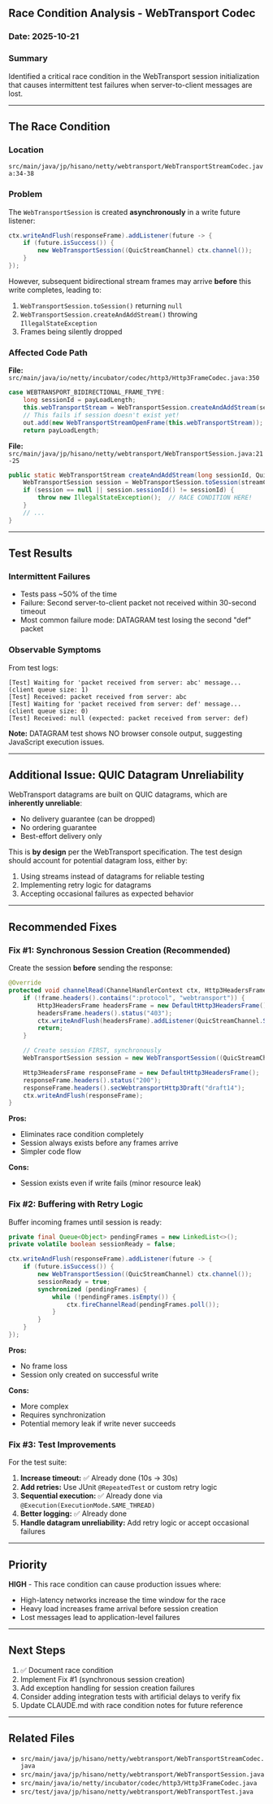 ## Race Condition Analysis - WebTransport Codec

### Date: 2025-10-21

### Summary
Identified a critical race condition in the WebTransport session initialization that causes intermittent test failures when server-to-client messages are lost.

---

## The Race Condition

### Location
`src/main/java/jp/hisano/netty/webtransport/WebTransportStreamCodec.java:34-38`

### Problem
The `WebTransportSession` is created **asynchronously** in a write future listener:

```java
ctx.writeAndFlush(responseFrame).addListener(future -> {
    if (future.isSuccess()) {
        new WebTransportSession((QuicStreamChannel) ctx.channel());
    }
});
```

However, subsequent bidirectional stream frames may arrive **before** this write completes, leading to:

1. `WebTransportSession.toSession()` returning `null`
2. `WebTransportSession.createAndAddStream()` throwing `IllegalStateException`
3. Frames being silently dropped

### Affected Code Path

**File:** `src/main/java/io/netty/incubator/codec/http3/Http3FrameCodec.java:350`

```java
case WEBTRANSPORT_BIDIRECTIONAL_FRAME_TYPE:
    long sessionId = payLoadLength;
    this.webTransportStream = WebTransportSession.createAndAddStream(sessionId, ((QuicStreamChannel) ctx.channel()));
    // This fails if session doesn't exist yet!
    out.add(new WebTransportStreamOpenFrame(this.webTransportStream));
    return payLoadLength;
```

**File:** `src/main/java/jp/hisano/netty/webtransport/WebTransportSession.java:21-25`

```java
public static WebTransportStream createAndAddStream(long sessionId, QuicStreamChannel streamChannel) {
    WebTransportSession session = WebTransportSession.toSession(streamChannel);
    if (session == null || session.sessionId() != sessionId) {
        throw new IllegalStateException();  // RACE CONDITION HERE!
    }
    // ...
}
```

---

## Test Results

### Intermittent Failures
- Tests pass ~50% of the time
- Failure: Second server-to-client packet not received within 30-second timeout
- Most common failure mode: DATAGRAM test losing the second "def" packet

### Observable Symptoms
From test logs:
```
[Test] Waiting for 'packet received from server: abc' message... (client queue size: 1)
[Test] Received: packet received from server: abc
[Test] Waiting for 'packet received from server: def' message... (client queue size: 0)
[Test] Received: null (expected: packet received from server: def)
```

**Note:** DATAGRAM test shows NO browser console output, suggesting JavaScript execution issues.

---

## Additional Issue: QUIC Datagram Unreliability

WebTransport datagrams are built on QUIC datagrams, which are **inherently unreliable**:
- No delivery guarantee (can be dropped)
- No ordering guarantee
- Best-effort delivery only

This is **by design** per the WebTransport specification. The test design should account for potential datagram loss, either by:
1. Using streams instead of datagrams for reliable testing
2. Implementing retry logic for datagrams
3. Accepting occasional failures as expected behavior

---

## Recommended Fixes

### Fix #1: Synchronous Session Creation (Recommended)
Create the session **before** sending the response:

```java
@Override
protected void channelRead(ChannelHandlerContext ctx, Http3HeadersFrame frame) throws Exception {
    if (!frame.headers().contains(":protocol", "webtransport")) {
        Http3HeadersFrame headersFrame = new DefaultHttp3HeadersFrame();
        headersFrame.headers().status("403");
        ctx.writeAndFlush(headersFrame).addListener(QuicStreamChannel.SHUTDOWN_OUTPUT);
        return;
    }

    // Create session FIRST, synchronously
    WebTransportSession session = new WebTransportSession((QuicStreamChannel) ctx.channel());

    Http3HeadersFrame responseFrame = new DefaultHttp3HeadersFrame();
    responseFrame.headers().status("200");
    responseFrame.headers().secWebtransportHttp3Draft("draft14");
    ctx.writeAndFlush(responseFrame);
}
```

**Pros:**
- Eliminates race condition completely
- Session always exists before any frames arrive
- Simpler code flow

**Cons:**
- Session exists even if write fails (minor resource leak)

### Fix #2: Buffering with Retry Logic
Buffer incoming frames until session is ready:

```java
private final Queue<Object> pendingFrames = new LinkedList<>();
private volatile boolean sessionReady = false;

ctx.writeAndFlush(responseFrame).addListener(future -> {
    if (future.isSuccess()) {
        new WebTransportSession((QuicStreamChannel) ctx.channel());
        sessionReady = true;
        synchronized (pendingFrames) {
            while (!pendingFrames.isEmpty()) {
                ctx.fireChannelRead(pendingFrames.poll());
            }
        }
    }
});
```

**Pros:**
- No frame loss
- Session only created on successful write

**Cons:**
- More complex
- Requires synchronization
- Potential memory leak if write never succeeds

### Fix #3: Test Improvements
For the test suite:

1. **Increase timeout:** ✅ Already done (10s → 30s)
2. **Add retries:** Use JUnit `@RepeatedTest` or custom retry logic
3. **Sequential execution:** ✅ Already done via `@Execution(ExecutionMode.SAME_THREAD)`
4. **Better logging:** ✅ Already done
5. **Handle datagram unreliability:** Add retry logic or accept occasional failures

---

## Priority

**HIGH** - This race condition can cause production issues where:
- High-latency networks increase the time window for the race
- Heavy load increases frame arrival before session creation
- Lost messages lead to application-level failures

---

## Next Steps

1. ✅ Document race condition
2. Implement Fix #1 (synchronous session creation)
3. Add exception handling for session creation failures
4. Consider adding integration tests with artificial delays to verify fix
5. Update CLAUDE.md with race condition notes for future reference

---

## Related Files
- `src/main/java/jp/hisano/netty/webtransport/WebTransportStreamCodec.java`
- `src/main/java/jp/hisano/netty/webtransport/WebTransportSession.java`
- `src/main/java/io/netty/incubator/codec/http3/Http3FrameCodec.java`
- `src/test/java/jp/hisano/netty/webtransport/WebTransportTest.java`
